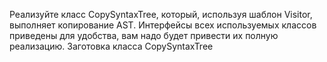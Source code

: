  Реализуйте класс CopySyntaxTree, который, используя шаблон Visitor,
выполняет копирование AST. Интерфейсы всех используемых классов приведены для
удобства, вам надо будет привести их полную реализацию. Заготовка класса CopySyntaxTree
